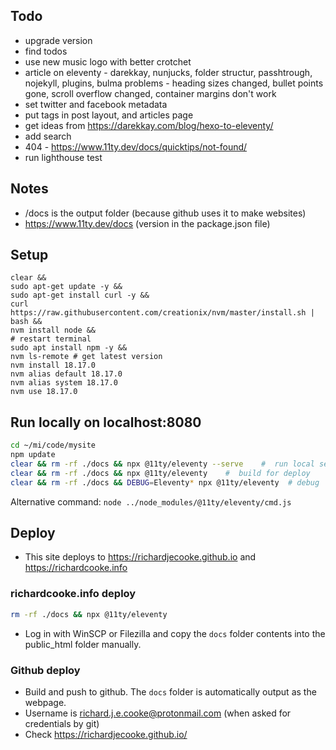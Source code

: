 ## Todo
- upgrade version
- find todos
- use new music logo with better crotchet
- article on eleventy - darekkay, nunjucks, folder structur, passhtrough, nojekyll, plugins, bulma problems - heading sizes changed, bullet points gone, scroll overflow changed, container margins don't work
- set twitter and facebook metadata
- put tags in post layout, and articles page
- get ideas from https://darekkay.com/blog/hexo-to-eleventy/
- add search
- 404 - https://www.11ty.dev/docs/quicktips/not-found/
- run lighthouse test


## Notes
- /docs is the output folder (because github uses it to make websites)
- https://www.11ty.dev/docs (version in the package.json file)

## Setup
```
clear &&
sudo apt-get update -y &&
sudo apt-get install curl -y &&
curl https://raw.githubusercontent.com/creationix/nvm/master/install.sh | bash &&
nvm install node &&
# restart terminal
sudo apt install npm -y &&
nvm ls-remote # get latest version
nvm install 18.17.0
nvm alias default 18.17.0
nvm alias system 18.17.0
nvm use 18.17.0
```

## Run locally on localhost:8080
```bash
cd ~/mi/code/mysite
npm update
clear && rm -rf ./docs && npx @11ty/eleventy --serve    #  run local server
clear && rm -rf ./docs && npx @11ty/eleventy    #  build for deploy
clear && rm -rf ./docs && DEBUG=Eleventy* npx @11ty/eleventy  # debug
```

Alternative command: `node ../node_modules/@11ty/eleventy/cmd.js`

## Deploy
- This site deploys to https://richardjecooke.github.io and https://richardcooke.info

### richardcooke.info deploy
```bash
rm -rf ./docs && npx @11ty/eleventy
```
- Log in with WinSCP or Filezilla and copy the `docs` folder contents into the public_html folder manually.

### Github deploy
- Build and push to github. The `docs` folder is automatically output as the webpage.
- Username is richard.j.e.cooke@protonmail.com (when asked for credentials by git)
- Check https://richardjecooke.github.io/